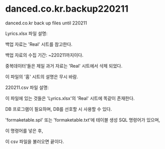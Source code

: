 # danced.co.kr.backup220211
danced.co.kr back up files until 220211






Lyrics.xlsx 파일 설명:

백업 자료는 'Real' 시트를 참고한다.

백업 자료의 수집 기간: ~220211까지이다.

중복데이터'들은 제일 과거 자료는 'Real' 시트에서 삭제 되었다.

이 파일의 '홈' 시트의 설명은 무시 바람.






220211.csv 파일 설명:

이 파일에 있는 것들은 'Lyrics.xlsx'의 'Real' 시트에 똑같이 존재한다.

DB 프로그램이 필요하며, DB를 선호할 시 사용할 수 있다.

 'formaketable.spl' 또는 'formaketable.txt'에 테이블 생성 SQL 명령어가 있으며,
 
이 명령어를 넣은 후,

이 csv 파일을 불러오면 끝이다.

